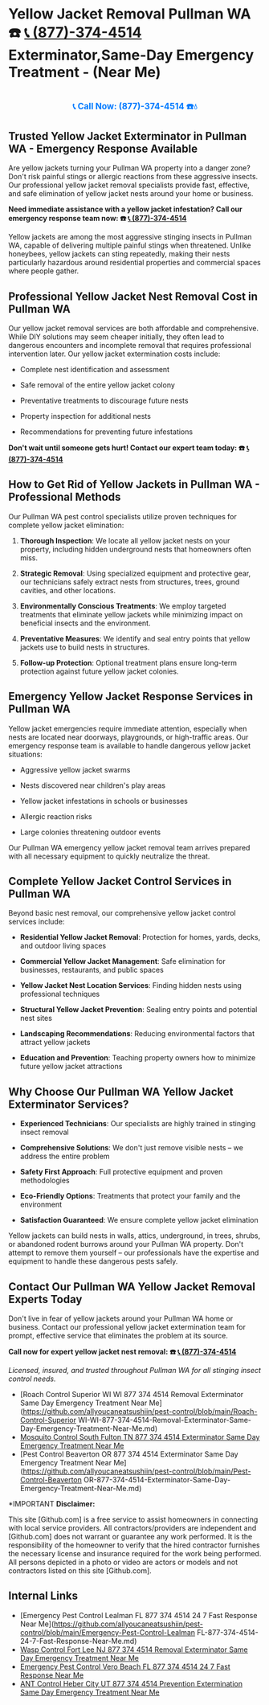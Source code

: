 # Yellow Jacket Removal Pullman WA ☎️ [📞 (877)-374-4514](https://pest-control-4514.netlify.app) Exterminator,Same-Day Emergency Treatment - (Near Me)
# 

<p align="center" style="font-size: 1.2em; font-weight: bold; margin: 20px 0;">
  <a href="https://pest-control-4514.netlify.app" target="_blank" style="color: #007BFF; text-decoration: none;">📞 Call Now: (877)-374-4514 ☎️💧</a>
</p>

## Trusted Yellow Jacket Exterminator in Pullman WA - Emergency Response Available

Are yellow jackets turning your Pullman WA property into a danger zone? Don't risk painful stings or allergic reactions from these aggressive insects. Our professional yellow jacket removal specialists provide fast, effective, and safe elimination of yellow jacket nests around your home or business.

**Need immediate assistance with a yellow jacket infestation? Call our emergency response team now: ☎️ [📞 (877)-374-4514](https://pest-control-4514.netlify.app)**

Yellow jackets are among the most aggressive stinging insects in Pullman WA, capable of delivering multiple painful stings when threatened. Unlike honeybees, yellow jackets can sting repeatedly, making their nests particularly hazardous around residential properties and commercial spaces where people gather.

## Professional Yellow Jacket Nest Removal Cost in Pullman WA

Our yellow jacket removal services are both affordable and comprehensive. While DIY solutions may seem cheaper initially, they often lead to dangerous encounters and incomplete removal that requires professional intervention later. Our yellow jacket extermination costs include:

- Complete nest identification and assessment

- Safe removal of the entire yellow jacket colony

- Preventative treatments to discourage future nests

- Property inspection for additional nests

- Recommendations for preventing future infestations

**Don't wait until someone gets hurt! Contact our expert team today: ☎️ [📞 (877)-374-4514](https://pest-control-4514.netlify.app)**

## How to Get Rid of Yellow Jackets in Pullman WA - Professional Methods

Our Pullman WA pest control specialists utilize proven techniques for complete yellow jacket elimination:

1. **Thorough Inspection**: We locate all yellow jacket nests on your property, including hidden underground nests that homeowners often miss.

2. **Strategic Removal**: Using specialized equipment and protective gear, our technicians safely extract nests from structures, trees, ground cavities, and other locations.

3. **Environmentally Conscious Treatments**: We employ targeted treatments that eliminate yellow jackets while minimizing impact on beneficial insects and the environment.

4. **Preventative Measures**: We identify and seal entry points that yellow jackets use to build nests in structures.

5. **Follow-up Protection**: Optional treatment plans ensure long-term protection against future yellow jacket colonies.

## Emergency Yellow Jacket Response Services in Pullman WA

Yellow jacket emergencies require immediate attention, especially when nests are located near doorways, playgrounds, or high-traffic areas. Our emergency response team is available to handle dangerous yellow jacket situations:

- Aggressive yellow jacket swarms

- Nests discovered near children's play areas

- Yellow jacket infestations in schools or businesses

- Allergic reaction risks

- Large colonies threatening outdoor events

Our Pullman WA emergency yellow jacket removal team arrives prepared with all necessary equipment to quickly neutralize the threat.

## Complete Yellow Jacket Control Services in Pullman WA

Beyond basic nest removal, our comprehensive yellow jacket control services include:

- **Residential Yellow Jacket Removal**: Protection for homes, yards, decks, and outdoor living spaces

- **Commercial Yellow Jacket Management**: Safe elimination for businesses, restaurants, and public spaces

- **Yellow Jacket Nest Location Services**: Finding hidden nests using professional techniques

- **Structural Yellow Jacket Prevention**: Sealing entry points and potential nest sites

- **Landscaping Recommendations**: Reducing environmental factors that attract yellow jackets

- **Education and Prevention**: Teaching property owners how to minimize future yellow jacket attractions

## Why Choose Our Pullman WA Yellow Jacket Exterminator Services?

- **Experienced Technicians**: Our specialists are highly trained in stinging insect removal

- **Comprehensive Solutions**: We don't just remove visible nests – we address the entire problem

- **Safety First Approach**: Full protective equipment and proven methodologies

- **Eco-Friendly Options**: Treatments that protect your family and the environment

- **Satisfaction Guaranteed**: We ensure complete yellow jacket elimination

Yellow jackets can build nests in walls, attics, underground, in trees, shrubs, or abandoned rodent burrows around your Pullman WA property. Don't attempt to remove them yourself – our professionals have the expertise and equipment to handle these dangerous pests safely.

## Contact Our Pullman WA Yellow Jacket Removal Experts Today

Don't live in fear of yellow jackets around your Pullman WA home or business. Contact our professional yellow jacket extermination team for prompt, effective service that eliminates the problem at its source.

**Call now for expert yellow jacket nest removal: ☎️ [📞 (877)-374-4514](https://pest-control-4514.netlify.app)**

*Licensed, insured, and trusted throughout Pullman WA for all stinging insect control needs.*


- [Roach Control Superior WI WI 877 374 4514 Removal Exterminator Same Day Emergency Treatment Near Me](https://github.com/allyoucaneatsushiin/pest-control/blob/main/Roach-Control-Superior WI-WI-877-374-4514-Removal-Exterminator-Same-Day-Emergency-Treatment-Near-Me.md)
- [Mosquito Control South Fulton TN 877 374 4514 Exterminator Same Day Emergency Treatment Near Me](https://github.com/allyoucaneatsushiin/pest-control/blob/main/Mosquito-Control-South-Fulton-TN-877-374-4514-Exterminator-Same-Day-Emergency-Treatment-Near-Me.md)
- [Pest Control Beaverton OR 877 374 4514 Exterminator Same Day Emergency Treatment Near Me](https://github.com/allyoucaneatsushiin/pest-control/blob/main/Pest-Control-Beaverton OR-877-374-4514-Exterminator-Same-Day-Emergency-Treatment-Near-Me.md)


*IMPORTANT **Disclaimer:**  

This site [Github.com] is a free service to assist homeowners in connecting with local service providers. All contractors/providers are independent and [Github.com] does not warrant or guarantee any work performed. It is the responsibility of the homeowner to verify that the hired contractor furnishes the necessary license and insurance required for the work being performed. All persons depicted in a photo or video are actors or models and not contractors listed on this site [Github.com].


## Internal Links
- [Emergency Pest Control Lealman FL 877 374 4514 24 7 Fast Response Near Me](https://github.com/allyoucaneatsushiin/pest-control/blob/main/Emergency-Pest-Control-Lealman FL-877-374-4514-24-7-Fast-Response-Near-Me.md)
- [Wasp Control Fort Lee NJ 877 374 4514 Removal Exterminator Same Day Emergency Treatment Near Me](https://github.com/allyoucaneatsushiin/pest-control/blob/main/Wasp-Control-Fort-Lee-877-374-4514-Removal-Exterminator-Same-Day-Emergency-Treatment-Near-Me.md)
- [Emergency Pest Control Vero Beach FL 877 374 4514 24 7 Fast Response Near Me](https://github.com/allyoucaneatsushiin/pest-control/blob/main/Emergency-Pest-Control-Vero-Beach-877-374-4514-24-7-Fast-Response-Near-Me.md)
- [ANT Control Heber City UT 877 374 4514 Prevention Extermination Same Day Emergency Treatment Near Me](https://github.com/allyoucaneatsushiin/pest-control/blob/main/ANT-Control-Heber-City-877-374-4514-Prevention-Extermination-Same-Day-Emergency-Treatment-Near-Me.md)
